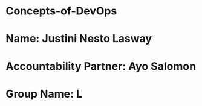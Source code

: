 # Concepts-of-DevOps

# Name: Justini Nesto Lasway

# Accountability Partner: Ayo Salomon
 
# Group Name: L